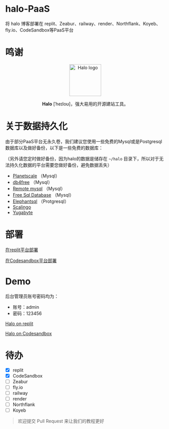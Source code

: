 # halo-PaaS

将 halo 博客部署在 replit、Zeabur、railway、render、Northflank、Koyeb、fly.io、CodeSandbox等PaaS平台


# 鸣谢
<p align="center">
    <a href="https://halo.run" target="_blank" rel="noopener noreferrer">
        <img width="100" src="https://halo.run/logo" alt="Halo logo" />
    </a>
</p>
<p align="center"><b>Halo</b> [ˈheɪloʊ]，强大易用的开源建站工具。</p>

# 关于数据持久化
由于部分PaaS平台无永久卷，我们建议您使用一些免费的Mysql或是Postgresql数据库以及做好备份，以下是一些免费的数据库：

（另外请您定时做好备份，因为halo的数据是储存在 `~/halo` 目录下，所以对于无法持久化数据的平台需要您做好备份，避免数据丢失）

- [Planetscale](https://app.planetscale.com/) （Mysql）
- [db4free](https://db4free.net/) （Mysql）
- [Remote mysql](https://remotemysql.com/) （Mysql）
- [Free Sql Database](https://www.freesqldatabase.com/) （Mysql）
- [Elephantsql](https://www.elephantsql.com/) （Protgresql）
- [Scalingo](https://scalingo.com/)
- [Yugabyte](http://cloud.yugabyte.com/)

# 部署

[在replit平台部署](https://github.com/V-Official-233/halo-PaaS/blob/main/replit-install.md)

[在Codesandbox平台部署](https://github.com/V-Official-233/halo-PaaS/blob/main/Codesandbox-install.md)

# Demo
后台管理员账号密码均为：
- 账号：admin
- 密码：123456

[Halo on replit](https://halo-dev-replith2.halo-replit.repl.co/console/dashboard)

[Halo on Codesandbox](https://jx4ckr-8090.csb.app/console/dashboard)

# 待办
- [x] replit
- [x] CodeSandbox
- [ ] Zeabur
- [ ] fly.io
- [ ] railway
- [ ] render
- [ ] Northflank
- [ ] Koyeb

> 欢迎提交 Pull Request 来让我们的教程更好
